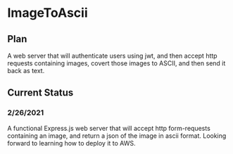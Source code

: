 # ImageToAscii
## Plan
A web server that will authenticate users using jwt, and then accept http requests containing images, covert those images to ASCII, and then send it back as text.

## Current Status
### 2/26/2021
A functional Express.js web server that will accept http form-requests containing an image, and return a json of the image in ascii format. Looking forward to learning how to deploy it to AWS.
